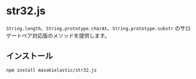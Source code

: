str32.js
========

`String.length`、`String.prototype.charAt`、`String.prototype.substr` のサロゲートペア対応版のメソッドを提供します。

インストール
----------

```bash
npm install masakielastic/str32.js
```